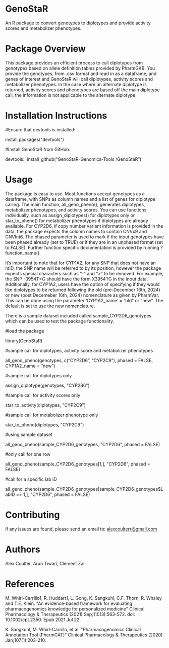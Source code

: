 # GenoStaR
An R package to convert genotypes to diplotypes and provide activity scores and metabolizer phenotypes.

# Package Overview
This package provides an efficient process to call diplotypes from genotypes based on allele definition tables provided by PharmGKB. You provide the genotypes, from .csv format and read in as a dataframe, and genes of interest and GenoStaR will call diplotypes, activity scores and metabolizer phenotypes. In the case where an alternate diplotype is returned, activity scores and phenotypes are based off the main diplotype call, the information is not applicable to the alternate diplotype. 

# Installation Instructions
#Ensure that devtools is installed:

install.packages("devtools")

#Install GenoStaR from GitHub:

devtools:: install_github(“GenoStaR-Genomics-Tools /GenoStaR”)

# Usage 
The package is easy to use. Most functions accept genotypes as a dataframe, with SNPs as column names and a list of genes for diplotype calling. The main function, all_geno_pheno(), generates diplotypes, metabolizer phenotypes, and activity scores. You can use functions individually, such as assign_diplotypes() for diplotypes only or star_to_pheno() for metabolizer phenotypes if diplotypes are already available. For CYP2D6, if copy number variant information is provided in the data, the package expects the column names to contain CNVx9 and CNVInt6. The phased parameter is used to mark if the input genotypes have been phased already (set to TRUE) or if they are in an unphased format (set to FALSE). Further function specific documentation is provided by running ?function_name(). 

It’s important to note that for CYP1A2, for any SNP that does not have an rsID, the SNP name will be referred to by its position, however the package expects special characters such as “-” and “>” to be removed. For example, the SNP -3954T>G should have the form X3954TG in the input data. Additionally, for CYP1A2, users have the option of specifying if they would like diplotypes to be returned following the old (pre-December 16th, 2024) or new (post Decemeber 16th, 2024) nomenclature as given by PharmVar. This can be done using the parameter ‘CYP1A2_name’ = “old” or “new”. The default is set to use the new nomenclature. 

There is a sample dataset included called sample_CYP2D6_genotypes which can be used to test the package functionality.

#load the package

library(GenoStaR)

#sample call for diplotypes, activity score and metabolizer phenotypes

all_geno_pheno(genotypes, c(“CYP2D6”, “CYP2C9”), phased = FALSE, CYP1A2_name = “new”)

#sample call for diplotypes only 

assign_diplotype(genotypes, "CYP2B6")

#sample call for activity scores only

star_to_activity(diplotypes, "CYP2C9")

#sample call for metabolizer phenotype only

star_to_pheno(diplotypes, "CYP2C9")

#using sample dataset

all_geno_pheno(sample_CYP2D6_genotypes, "CYP2D6", phased = FALSE)

#only call for one row

all_geno_pheno(sample_CYP2D6_genotypes[1,], "CYP2D6", phased = FALSE)

#call for a specific lab ID

all_geno_pheno(sample_CYP2D6_genotypes[sample_CYP2D6_genotypes$LabID == 1,], "CYP2D6", phased = FALSE)

# Contributing
If any issues are found, please send an email to: alexcoulterr@gmail.com

# Authors
Alex Coulter, Arun Tiwari, Clement Zai

# References
M. Whirl-Carrillo1, R. Huddart1, L. Gong, K. Sangkuhl, C.F. Thorn, R. Whaley and T.E. Klein. "An evidence-based framework for evaluating pharmacogenomics knowledge for personalized medicine" Clinical Pharmacology & Therapeutics (2021) Sep;110(3):563-572. doi: 10.1002/cpt.2350. Epub 2021 Jul 22.

K. Sangkuhl, M. Whirl-Carrillo, et al. "Pharmacogenomics Clinical Annotation Tool (PharmCAT)" Clinical Pharmacology & Therapeutics (2020) Jan;107(1):203-210.

